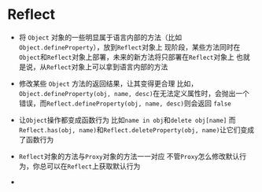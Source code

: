 # Reflect

- 将 `Object` 对象的一些明显属于语言内部的方法（比如`Object.defineProperty`），放到`Reflect`对象上
  现阶段，某些方法同时在`Object`和`Reflect`对象上部署，未来的新方法将只部署在`Reflect`对象上
  也就是说，从`Reflect`对象上可以拿到语言内部的方法

- 修改某些 `Object` 方法的返回结果，让其变得更合理
  比如，`Object.defineProperty(obj, name, desc)`在无法定义属性时，会抛出一个错误，而`Reflect.defineProperty(obj, name, desc)`则会返回 `false`
- 让`Object`操作都变成函数行为
  比如`name in obj`和`delete obj[name]`
  而`Reflect.has(obj, name)`和`Reflect.deleteProperty(obj, name)`让它们变成了函数行为
- `Reflect`对象的方法与`Proxy`对象的方法一一对应
  不管`Proxy`怎么修改默认行为，你总可以在`Reflect`上获取默认行为
- 



